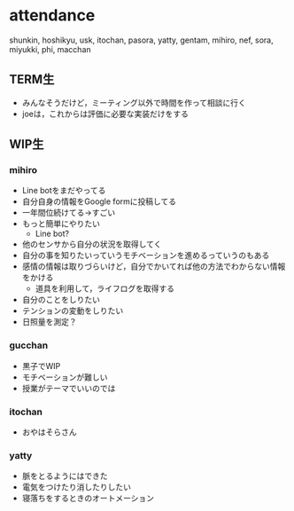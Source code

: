 # attendance
shunkin, hoshikyu, usk, itochan, pasora, yatty, gentam, mihiro, nef, sora, miyukki, phi, macchan

## TERM生
* みんなそうだけど，ミーティング以外で時間を作って相談に行く
* joeは，これからは評価に必要な実装だけをする

## WIP生
### mihiro
* Line botをまだやってる
* 自分自身の情報をGoogle formに投稿してる
* 一年間位続けてる→すごい
* もっと簡単にやりたい
  * Line bot?
* 他のセンサから自分の状況を取得してく
* 自分の事を知りたいっていうモチベーションを進めるっていうのもある
* 感情の情報は取りづらいけど，自分でかいてれば他の方法でわからない情報をかける
  * 道具を利用して，ライフログを取得する
* 自分のことをしりたい
* テンションの変動をしりたい
* 日照量を測定？

### gucchan
* 黒子でWIP
* モチベーションが難しい
* 授業がテーマでいいのでは

### itochan
* おやはそらさん

### yatty
* 脈をとるようにはできた
* 電気をつけたり消したりしたい
* 寝落ちをするときのオートメーション
